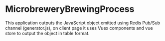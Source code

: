 # MicrobreweryBrewingProcess
This application outputs the JavaScript object emitted using Redis Pub/Sub channel (generator.js), on client page it uses Vuex components and vue store to output the object in table format.
